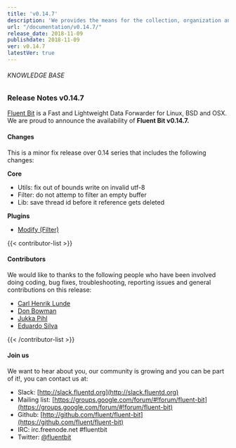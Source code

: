 ```yaml
---
title: 'v0.14.7'
description: 'We provides the means for the collection, organization and computerized retrieval of knowledgeand Lightweight Data Forwarder for Linux, BSD and OSX. We are proud to announce the availability of Fluent Bit v0.14.7.'
url: "/documentation/v0.14.7/"
release_date: 2018-11-09
publishdate: 2018-11-09
ver: v0.14.7
latestVer: true
---
```



###### KNOWLEDGE BASE

### Release Notes v0.14.7

[Fluent Bit](https://fluentbit.io/) is a Fast and Lightweight Data Forwarder for Linux, BSD and OSX. We are proud to announce the availability of **Fluent Bit v0.14.7.**

#### Changes

This is a minor fix release over 0.14 series that includes the following changes:

**Core**

* Utils: fix out of bounds write on invalid utf-8
* Filter: do not attemp to filter an empty buffer
* Lib: save thread id before it reference gets deleted

**Plugins**

* [Modify (Filter)](https://docs.fluentbit.io/manual/filter/modify)


{{< contributor-list >}}

#### Contributors

We would like to thanks to the following people who have been involved doing coding, bug fixes, troubleshooting, reporting issues and general contributions on this release:

* [Carl Henrik Lunde](https://github.com/chlunde)
* [Don Bowman](https://github.com/donbowman)
* [Jukka Pihl](https://github.com/bluebike)
* [Eduardo Silva](https://github.com/edsiper)

{{< /contributor-list >}}

#### Join us

We want to hear about you, our community is growing and you can be part of it!, you can contact us at:

* Slack: [http://slack.fluentd.org](http://slack.fluentd.org)
* Mailing list: [https://groups.google.com/forum/#!forum/fluent-bit](https://groups.google.com/forum/#!forum/fluent-bit)
* Github: [http://github.com/fluent/fluent-bit](https://github.com/fluent/fluent-bit)
* IRC: irc.freenode.net #fluentbit
* Twitter: [@fluentbit](https://twitter.com/fluentbit)